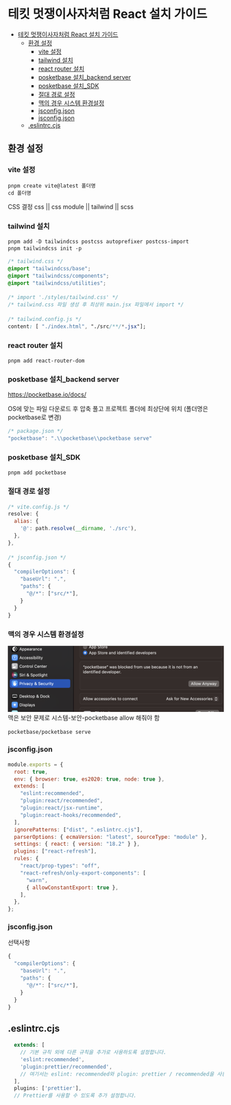 # 테킷 멋쟁이사자처럼 React 설치 가이드

- [테킷 멋쟁이사자처럼 React 설치 가이드](#테킷-멋쟁이사자처럼-react-설치-가이드)
  - [환경 설정](#환경-설정)
    - [vite 설정](#vite-설정)
    - [tailwind 설치](#tailwind-설치)
    - [react router 설치](#react-router-설치)
    - [posketbase 설치\_backend server](#posketbase-설치_backend-server)
    - [posketbase 설치\_SDK](#posketbase-설치_sdk)
    - [절대 경로 설정](#절대-경로-설정)
    - [맥의 경우 시스템 환경설정](#맥의-경우-시스템-환경설정)
    - [jsconfig.json](#jsconfigjson)
    - [jsconfig.json](#jsconfigjson-1)
  - [.eslintrc.cjs](#eslintrccjs)

## 환경 설정

### vite 설정

```
pnpm create vite@latest 폴더명
cd 폴더명
```

CSS 결정
css || css module || tailwind || scss

### tailwind 설치

```
pnpm add -D tailwindcss postcss autoprefixer postcss-import
pnpm tailwindcss init -p
```

```css
/* tailwind.css */
@import "tailwindcss/base";
@import "tailwindcss/components";
@import "tailwindcss/utilities";

/* import './styles/tailwind.css' */
/* tailwind.css 파일 생성 후 최상위 main.jsx 파일에서 import */

/* tailwind.config.js */
content: [ "./index.html", "./src/**/*.jsx"];
```

### react router 설치

```
pnpm add react-router-dom
```

### posketbase 설치\_backend server

https://pocketbase.io/docs/

OS에 맞는 파일 다운로드 후
압축 풀고
프로젝트 폴더에 최상단에 위치
(폴더명은 pocketbase로 변경)

```js
/* package.json */
"pocketbase": ".\\pocketbase\\pocketbase serve"
```

### posketbase 설치\_SDK

```
pnpm add pocketbase
```

### 절대 경로 설정

```js
/* vite.config.js */
resolve: {
  alias: {
    '@': path.resolve(__dirname, './src'),
  },
},

/* jsconfig.json */
{
  "compilerOptions": {
    "baseUrl": ".",
    "paths": {
      "@/*": ["src/*"],
    }
  }
}
```

### 맥의 경우 시스템 환경설정

![Alt text](image.png)
맥은 보안 문제로 시스템-보안-pocketbase allow 해줘야 함

`pocketbase/pocketbase serve`

### jsconfig.json

```jsx
module.exports = {
  root: true,
  env: { browser: true, es2020: true, node: true },
  extends: [
    "eslint:recommended",
    "plugin:react/recommended",
    "plugin:react/jsx-runtime",
    "plugin:react-hooks/recommended",
  ],
  ignorePatterns: ["dist", ".eslintrc.cjs"],
  parserOptions: { ecmaVersion: "latest", sourceType: "module" },
  settings: { react: { version: "18.2" } },
  plugins: ["react-refresh"],
  rules: {
    "react/prop-types": "off",
    "react-refresh/only-export-components": [
      "warn",
      { allowConstantExport: true },
    ],
  },
};
```

### jsconfig.json

선택사항

```jsx
{
  "compilerOptions": {
    "baseUrl": ".",
    "paths": {
      "@/*": ["src/*"],
    }
  }
}
```

## .eslintrc.cjs

```jsx
  extends: [
    // 기본 규칙 외에 다른 규칙을 추가로 사용하도록 설정합니다.
    'eslint:recommended',
    'plugin:prettier/recommended',
    // 여기서는 eslint: recommended와 plugin: prettier / recommended을 사용합니다.
  ],
  plugins: ['prettier'],
  // Prettier를 사용할 수 있도록 추가 설정합니다.
```
